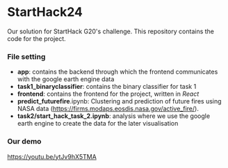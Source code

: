 # StartHack24

Our solution for StartHack G20's challenge. This repository contains the code for the project.

### File setting

- **app**: contains the backend through which the frontend communicates with the google earth engine data
- **task1_binaryclassifier**: contains the binary classifier for task 1
- **frontend**: contains the frontend for the project, written in _React_
- **predict_futurefire**.ipynb: Clustering and prediction of future fires using NASA data (https://firms.modaps.eosdis.nasa.gov/active_fire/).
- **task2/start_hack_task_2.ipynb**: analysis where we use the google earth engine to create the data for the later visualisation

### Our demo
https://youtu.be/ytJv9hX5TMA